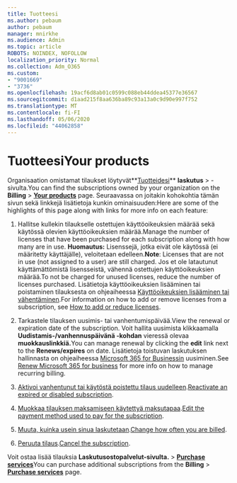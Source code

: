 ```yaml
---
title: Tuotteesi
ms.author: pebaum
author: pebaum
manager: mnirkhe
ms.audience: Admin
ms.topic: article
ROBOTS: NOINDEX, NOFOLLOW
localization_priority: Normal
ms.collection: Adm_O365
ms.custom:
- "9001669"
- "3736"
ms.openlocfilehash: 19acf6d8ab01c0599c088eb44ddea45377e36567
ms.sourcegitcommit: d1aad215f8aa636ba89c93a13a0c9d90e997f752
ms.translationtype: MT
ms.contentlocale: fi-FI
ms.lasthandoff: 05/06/2020
ms.locfileid: "44062858"
---
```

# <a name="your-products"></a><span data-ttu-id="69185-102">Tuotteesi</span><span class="sxs-lookup"><span data-stu-id="69185-102">Your products</span></span>

<span data-ttu-id="69185-103">Organisaation omistamat tilaukset löytyvät**[Tuotteidesi](https://go.microsoft.com/fwlink/p/?linkid=842054)** **laskutus** > -sivulta.</span><span class="sxs-lookup"><span data-stu-id="69185-103">You can find the subscriptions owned by your organization on the **Billing** > **[Your products](https://go.microsoft.com/fwlink/p/?linkid=842054)** page.</span></span> <span data-ttu-id="69185-104">Seuraavassa on joitakin kohokohtia tämän sivun sekä linkkejä lisätietoja kunkin ominaisuuden:</span><span class="sxs-lookup"><span data-stu-id="69185-104">Here are some of the highlights of this page along with links for more info on each feature:</span></span>

1. <span data-ttu-id="69185-105">Hallitse kullekin tilaukselle ostettujen käyttöoikeuksien määrää sekä käytössä olevien käyttöoikeuksien määrää.</span><span class="sxs-lookup"><span data-stu-id="69185-105">Manage the number of licenses that have been purchased for each subscription along with how many are in use.</span></span>  <span data-ttu-id="69185-106">**Huomautus:** Lisenssejä, jotka eivät ole käytössä (ei määritetty käyttäjälle), veloitetaan edelleen.</span><span class="sxs-lookup"><span data-stu-id="69185-106">**Note**: Licenses that are not in use (not assigned to a user) are still charged.</span></span>  <span data-ttu-id="69185-107">Jos et ole latautunut käyttämättömistä lisensseistä, vähennä ostettujen käyttöoikeuksien määrää.</span><span class="sxs-lookup"><span data-stu-id="69185-107">To not be charged for unused licenses, reduce the number of licenses purchased.</span></span> <span data-ttu-id="69185-108">Lisätietoja käyttöoikeuksien lisääminen tai poistaminen tilauksesta on ohjeaiheessa [Käyttöoikeuksien lisääminen tai vähentäminen](https://docs.microsoft.com/alchemyinsights/how-to-add-or-reduce-licenses).</span><span class="sxs-lookup"><span data-stu-id="69185-108">For information on how to add or remove licenses from a subscription, see [How to add or reduce licenses](https://docs.microsoft.com/alchemyinsights/how-to-add-or-reduce-licenses).</span></span>

2. <span data-ttu-id="69185-109">Tarkastele tilauksen uusimis- tai vanhentumispäivää.</span><span class="sxs-lookup"><span data-stu-id="69185-109">View the renewal or expiration date of the subscription.</span></span>  <span data-ttu-id="69185-110">Voit hallita uusimista klikkaamalla **Uudistamis-/vanhennuspäivänä -kohdan** vieressä olevaa **muokkauslinkkiä.**</span><span class="sxs-lookup"><span data-stu-id="69185-110">You can manage renewal by clicking the **edit** link next to the **Renews/expires** on date.</span></span>  <span data-ttu-id="69185-111">Lisätietoja toistuvan laskutuksen hallinnasta on ohjeaiheessa [Microsoft 365 for Businessin](https://go.microsoft.com/fwlink/?linkid=2119216) uusiminen.</span><span class="sxs-lookup"><span data-stu-id="69185-111">See [Renew Microsoft 365 for business](https://go.microsoft.com/fwlink/?linkid=2119216) for more info on how to manage recurring billing.</span></span>

3. <span data-ttu-id="69185-112">[Aktivoi vanhentunut tai käytöstä poistettu tilaus uudelleen](https://go.microsoft.com/fwlink/?linkid=2117519).</span><span class="sxs-lookup"><span data-stu-id="69185-112">[Reactivate an expired or disabled subscription](https://go.microsoft.com/fwlink/?linkid=2117519).</span></span>

4. <span data-ttu-id="69185-113">[Muokkaa tilauksen maksamiseen käytettyä maksutapaa](https://go.microsoft.com/fwlink/?linkid=2117167).</span><span class="sxs-lookup"><span data-stu-id="69185-113">[Edit the payment method used to pay for the subscription](https://go.microsoft.com/fwlink/?linkid=2117167).</span></span>

5. <span data-ttu-id="69185-114">[Muuta, kuinka usein sinua laskutetaan](https://go.microsoft.com/fwlink/?linkid=2119112).</span><span class="sxs-lookup"><span data-stu-id="69185-114">[Change how often you are billed](https://go.microsoft.com/fwlink/?linkid=2119112).</span></span>

6. <span data-ttu-id="69185-115">[Peruuta tilaus](https://go.microsoft.com/fwlink/?linkid=2119113).</span><span class="sxs-lookup"><span data-stu-id="69185-115">[Cancel the subscription](https://go.microsoft.com/fwlink/?linkid=2119113).</span></span>

<span data-ttu-id="69185-116">Voit ostaa lisää tilauksia **Laskutusostopalvelut-sivulta.** > [**Purchase services**](https://go.microsoft.com/fwlink/p/?linkid=868433)</span><span class="sxs-lookup"><span data-stu-id="69185-116">You can purchase additional subscriptions from the **Billing** > [**Purchase services**](https://go.microsoft.com/fwlink/p/?linkid=868433) page.</span></span>
